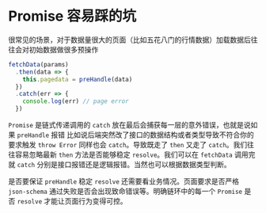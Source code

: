 # Promise 容易踩的坑

很常见的场景，对于数据量很大的页面（比如五花八门的行情数据）加载数据后往往会对初始数据做很多预操作

```js
fetchData(params)
  .then(data => {
    this.pagedata = preHandle(data)
  })
  .catch(err => {
    console.log(err) // page error
  })
```

`Promise` 是链式传递调用的 `catch` 放在最后会捕获每一层的意外错误，也就是说如果 `preHandle` 报错 比如说后端突然改了接口的数据结构或者类型导致不符合你的要求触发 `throw Error` 同样也会 `catch`。导致既走了 `then` 又走了 `catch`。我们往往容易忽略最新 `then` 方法是否能够稳定 `resolve`。我们可以在 `fetchData` 调用完就 `catch` 分别是接口报错还是逻辑报错。当然也可以根据数据类型判断。

是否要保证 `preHandle` 稳定 `resolve` 还需要看业务情况。页面要求是否严格 `json-schema` 通过失败是否会出现致命错误等。明确链环中的每一个 `Promise` 是否 `resolve` 才能让页面行为变得可控。
